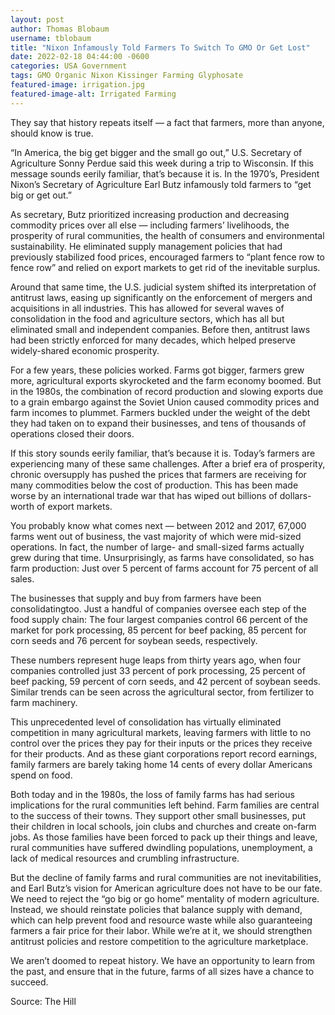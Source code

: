 ```yaml
---
layout: post
author: Thomas Blobaum 
username: tblobaum 
title: "Nixon Infamously Told Farmers To Switch To GMO Or Get Lost"
date: 2022-02-18 04:44:00 -0600
categories: USA Government 
tags: GMO Organic Nixon Kissinger Farming Glyphosate 
featured-image: irrigation.jpg
featured-image-alt: Irrigated Farming
---
```

They say that history repeats itself — a fact that farmers, more than anyone, should know is true.

“In America, the big get bigger and the small go out,” U.S. Secretary of Agriculture Sonny Perdue said this week during a trip to Wisconsin. If this message sounds eerily familiar, that’s because it is. In the 1970’s, President Nixon’s Secretary of Agriculture Earl Butz infamously told farmers to “get big or get out.” 

As secretary, Butz prioritized increasing production and decreasing commodity prices over all else — including farmers’ livelihoods, the prosperity of rural communities, the health of consumers and environmental sustainability. He eliminated supply management policies that had previously stabilized food prices, encouraged farmers to “plant fence row to fence row” and relied on export markets to get rid of the inevitable surplus.

Around that same time, the U.S. judicial system shifted its interpretation of antitrust laws, easing up significantly on the enforcement of mergers and acquisitions in all industries. This has allowed for several waves of consolidation in the food and agriculture sectors, which has all but eliminated small and independent companies. Before then, antitrust laws had been strictly enforced for many decades, which helped preserve widely-shared economic prosperity.

For a few years, these policies worked. Farms got bigger, farmers grew more, agricultural exports skyrocketed and the farm economy boomed. But in the 1980s, the combination of record production and slowing exports due to a grain embargo against the Soviet Union caused commodity prices and farm incomes to plummet. Farmers buckled under the weight of the debt they had taken on to expand their businesses, and tens of thousands of operations closed their doors.

If this story sounds eerily familiar, that’s because it is. Today’s farmers are experiencing many of these same challenges. After a brief era of prosperity, chronic oversupply has pushed the prices that farmers are receiving for many commodities below the cost of production. This has been made worse by an international trade war that has wiped out billions of dollars-worth of export markets. 

You probably know what comes next — between 2012 and 2017, 67,000 farms went out of business, the vast majority of which were mid-sized operations. In fact, the number of large- and small-sized farms actually grew during that time. Unsurprisingly, as farms have consolidated, so has farm production: Just over 5 percent of farms account for 75 percent of all sales.

The businesses that supply and buy from farmers have been consolidatingtoo. Just a handful of companies oversee each step of the food supply chain: The four largest companies control 66 percent of the market for pork processing, 85 percent for beef packing, 85 percent for corn seeds and 76 percent for soybean seeds, respectively.

These numbers represent huge leaps from thirty years ago, when four companies controlled just 33 percent of pork processing, 25 percent of beef packing, 59 percent of corn seeds, and 42 percent of soybean seeds. Similar trends can be seen across the agricultural sector, from fertilizer to farm machinery.

This unprecedented level of consolidation has virtually eliminated competition in many agricultural markets, leaving farmers with little to no control over the prices they pay for their inputs or the prices they receive for their products. And as these giant corporations report record earnings, family farmers are barely taking home 14 cents of every dollar Americans spend on food.

Both today and in the 1980s, the loss of family farms has had serious implications for the rural communities left behind. Farm families are central to the success of their towns. They support other small businesses, put their children in local schools, join clubs and churches and create on-farm jobs. As those families have been forced to pack up their things and leave, rural communities have suffered dwindling populations, unemployment, a lack of medical resources and crumbling infrastructure.

But the decline of family farms and rural communities are not inevitabilities, and Earl Butz’s vision for American agriculture does not have to be our fate. We need to reject the “go big or go home” mentality of modern agriculture. Instead, we should reinstate policies that balance supply with demand, which can help prevent food and resource waste while also guaranteeing farmers a fair price for their labor. While we’re at it, we should strengthen antitrust policies and restore competition to the agriculture marketplace.

We aren’t doomed to repeat history. We have an opportunity to learn from the past, and ensure that in the future, farms of all sizes have a chance to succeed.

Source: The Hill 

<a href="https://thehill.com/opinion/finance/464856-we-must-reject-the-go-big-or-go-home-mentality-of-modern-agriculture" data-iframely-url></a>

